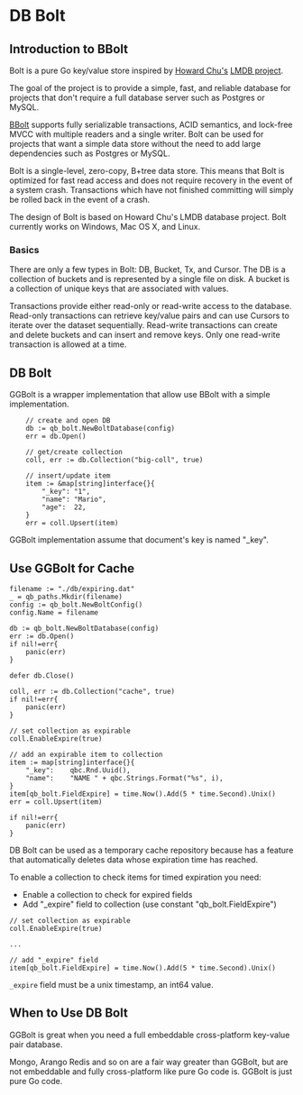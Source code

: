 # DB Bolt

## Introduction to BBolt

Bolt is a pure Go key/value store inspired by [Howard Chu's](https://twitter.com/hyc_symas)
[LMDB project](http://symas.com/mdb/).

The goal of the project is to provide a simple, fast, and reliable database for projects that don't
require a full database server such as Postgres or MySQL.

[BBolt](https://pkg.go.dev/go.etcd.io/bbolt/) supports fully serializable transactions, ACID semantics, and lock-free
MVCC with multiple readers and a single writer.
Bolt can be used for projects that want a simple data store without the need to add large
dependencies such as Postgres or MySQL.

Bolt is a single-level, zero-copy, B+tree data store. This means that Bolt is optimized for fast read access and does
not require recovery in the event of a system crash. Transactions which have not finished committing will simply be
rolled back in the event of a crash.

The design of Bolt is based on Howard Chu's LMDB database project.
Bolt currently works on Windows, Mac OS X, and Linux.

### Basics

There are only a few types in Bolt: DB, Bucket, Tx, and Cursor.
The DB is a collection of buckets and is represented by a single file on disk.
A bucket is a collection of unique keys that are associated with values.

Transactions provide either read-only or read-write access to the database.
Read-only transactions can retrieve key/value pairs and can use Cursors to iterate over the dataset sequentially.
Read-write transactions can create and delete buckets and can insert and remove keys.
Only one read-write transaction is allowed at a time.

## DB Bolt

GGBolt is a wrapper implementation that allow use BBolt with a simple implementation.

```
    // create and open DB
    db := qb_bolt.NewBoltDatabase(config)
    err = db.Open()

    // get/create collection
    coll, err := db.Collection("big-coll", true)

    // insert/update item
    item := &map[string]interface{}{
        "_key": "1",
        "name": "Mario",
        "age":  22,
    }
    err = coll.Upsert(item)
```

GGBolt implementation assume that document's key is named "\_key".

## Use GGBolt for Cache

```
filename := "./db/expiring.dat"
_ = qb_paths.Mkdir(filename)
config := qb_bolt.NewBoltConfig()
config.Name = filename

db := qb_bolt.NewBoltDatabase(config)
err := db.Open()
if nil!=err{
    panic(err)
}

defer db.Close()

coll, err := db.Collection("cache", true)
if nil!=err{
    panic(err)
}

// set collection as expirable
coll.EnableExpire(true)

// add an expirable item to collection
item := map[string]interface{}{
    "_key":    qbc.Rnd.Uuid(),
    "name":    "NAME " + qbc.Strings.Format("%s", i),
}
item[qb_bolt.FieldExpire] = time.Now().Add(5 * time.Second).Unix()
err = coll.Upsert(item)

if nil!=err{
    panic(err)
}

```

DB Bolt can be used as a temporary cache repository because has a feature that
automatically deletes data whose expiration time has reached.

To enable a collection to check items for timed expiration you need:

- Enable a collection to check for expired fields
- Add "\_expire" field to collection (use constant "qb_bolt.FieldExpire")

```
// set collection as expirable
coll.EnableExpire(true)

...

// add "_expire" field
item[qb_bolt.FieldExpire] = time.Now().Add(5 * time.Second).Unix()
```

`_expire` field must be a unix timestamp, an int64 value.

## When to Use DB Bolt

GGBolt is great when you need a full embeddable cross-platform key-value pair database.

Mongo, Arango Redis and so on are a fair way greater than GGBolt, but are not embeddable and fully cross-platform
like pure Go code is. GGBolt is just pure Go code.
